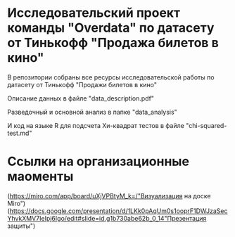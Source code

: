 
# Исследовательский проект команды "Overdata" по датасету от Тинькофф "Продажа билетов в кино"

В репозитории собраны все ресурсы исследовательской работы по датасету от Тинькофф "Продажи билетов в кино"

Описание данных в файле "data_description.pdf"

Разведочный и основной анализ в папке "data_analysis"

И код на языке R для подсчета Хи-квадрат тестов в файле "chi-squared-test.md"


# Ссылки на организационные маоменты
(https://miro.com/app/board/uXjVPBtyM_k=/"Визуализация на доске Miro")
(https://docs.google.com/presentation/d/1LKk0pAqUm0s1ooprF1DWJzaSecYhvkXMV7IeIpj6Igo/edit#slide=id.g1b730abe62b_0_14"Презентация защиты")
